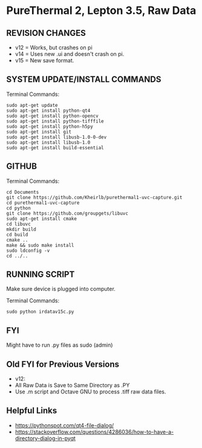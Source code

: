 ﻿# PureThermal 2, Lepton 3.5, Raw Data

## REVISION CHANGES

- v12 = Works, but crashes on pi
- v14 = Uses new .ui and doesn't crash on pi.
- v15 = New save format.

## SYSTEM UPDATE/INSTALL COMMANDS

Terminal Commands:

	sudo apt-get update
	sudo apt-get install python-qt4
	sudo apt-get install python-opencv
	sudo apt-get install python-tifffile 
	sudo apt-get install python-h5py
	sudo apt-get install git
	sudo apt-get install libusb-1.0-0-dev
	sudo apt-get install libusb-1.0
	sudo apt-get install build-essential

## GITHUB

Terminal Commands:

	cd Documents
	git clone https://github.com/Kheirlb/purethermal1-uvc-capture.git
	cd purethermal1-uvc-capture
	cd python
	git clone https://github.com/groupgets/libuvc
	sudo apt-get install cmake
	cd libuvc
	mkdir build
	cd build
	cmake ..
	make && sudo make install
	sudo ldconfig -v
	cd ../..

## RUNNING SCRIPT

Make sure device is plugged into computer.

Terminal Commands:

	sudo python irdatav15c.py

## FYI

Might have to run .py files as sudo (admin)

## Old FYI for Previous Versions

- v12:
- All Raw Data is Save to Same Directory as .PY
- Use .m script and Octave GNU to process .tiff raw data files.

## Helpful Links

- https://pythonspot.com/qt4-file-dialog/
- https://stackoverflow.com/questions/4286036/how-to-have-a-directory-dialog-in-pyqt
